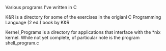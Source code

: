 Various programs I've written in C

K&R is a directory for some of the exercises in the origianl C Programming Language (2 ed.) book by K&R

Kernel_Programs is a directory for applications that interface with the \*nix kernel. While not yet complete, of particular note is the program shell\_program.c
